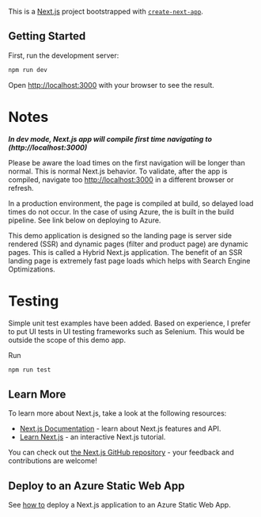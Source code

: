 This is a [Next.js](https://nextjs.org/) project bootstrapped with [`create-next-app`](https://github.com/vercel/next.js/tree/canary/packages/create-next-app).

## Getting Started

First, run the development server:

```bash
npm run dev
```

Open [http://localhost:3000](http://localhost:3000) with your browser to see the result.

# Notes

**_In dev mode, Next.js app will compile first time navigating to (http://localhost:3000)_**

Please be aware the load times on the first navigation will be longer than normal. This is normal Next.js behavior. To validate, after the app is compiled, navigate too [http://localhost:3000](http://localhost:3000) in a different browser or refresh.

In a production environment, the page is compiled at build, so delayed load times do not occur. In the case of using Azure, the is built in the build pipeline. See link below on deploying to Azure.

This demo application is designed so the landing page is server side rendered (SSR) and dynamic pages (filter and product page) are dynamic pages. This is called a Hybrid Next.js application. The benefit of an SSR landing page is extremely fast page loads which helps with Search Engine Optimizations.

# Testing

Simple unit test examples have been added. Based on experience, I prefer to put UI tests in UI testing frameworks such as Selenium. This would be outside the scope of this demo app.

Run

```bash
npm run test
```

## Learn More

To learn more about Next.js, take a look at the following resources:

- [Next.js Documentation](https://nextjs.org/docs) - learn about Next.js features and API.
- [Learn Next.js](https://nextjs.org/learn) - an interactive Next.js tutorial.

You can check out [the Next.js GitHub repository](https://github.com/vercel/next.js/) - your feedback and contributions are welcome!

## Deploy to an Azure Static Web App

See [how to](https://learn.microsoft.com/en-us/azure/static-web-apps/deploy-nextjs-hybrid) deploy a Next.js application to an Azure Static Web App.

